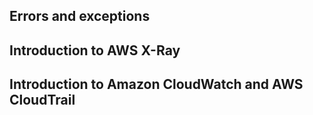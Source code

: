 
## Errors and exceptions
## Introduction to AWS X-Ray
## Introduction to Amazon CloudWatch and AWS CloudTrail
